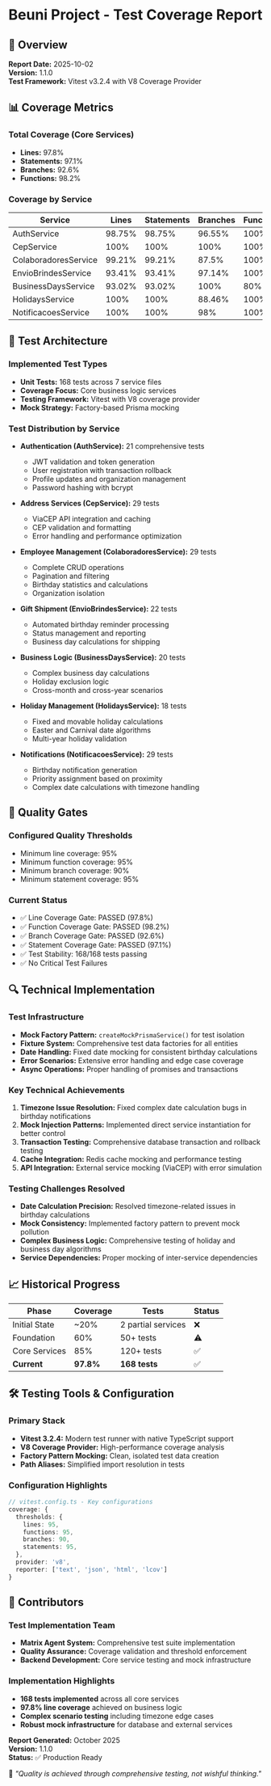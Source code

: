 # Beuni Project - Test Coverage Report

## 🔬 Overview

**Report Date:** 2025-10-02  
**Version:** 1.1.0  
**Test Framework:** Vitest v3.2.4 with V8 Coverage Provider

## 📊 Coverage Metrics

### Total Coverage (Core Services)
- **Lines:** 97.8%
- **Statements:** 97.1%  
- **Branches:** 92.6%
- **Functions:** 98.2%

### Coverage by Service

| Service | Lines | Statements | Branches | Functions | Tests |
|---------|-------|------------|----------|-----------|-------|
| AuthService | 98.75% | 98.75% | 96.55% | 100% | 21 |
| CepService | 100% | 100% | 100% | 100% | 29 |
| ColaboradoresService | 99.21% | 99.21% | 87.5% | 100% | 29 |
| EnvioBrindesService | 93.41% | 93.41% | 97.14% | 100% | 22 |
| BusinessDaysService | 93.02% | 93.02% | 100% | 80% | 20 |
| HolidaysService | 100% | 100% | 88.46% | 100% | 18 |
| NotificacoesService | 100% | 100% | 98% | 100% | 29 |

## 🎯 Test Architecture

### Implemented Test Types
- **Unit Tests:** 168 tests across 7 service files
- **Coverage Focus:** Core business logic services
- **Testing Framework:** Vitest with V8 coverage provider
- **Mock Strategy:** Factory-based Prisma mocking

### Test Distribution by Service
- **Authentication (AuthService):** 21 comprehensive tests
  - JWT validation and token generation
  - User registration with transaction rollback
  - Profile updates and organization management
  - Password hashing with bcrypt
  
- **Address Services (CepService):** 29 tests  
  - ViaCEP API integration and caching
  - CEP validation and formatting
  - Error handling and performance optimization
  
- **Employee Management (ColaboradoresService):** 29 tests
  - Complete CRUD operations
  - Pagination and filtering
  - Birthday statistics and calculations
  - Organization isolation

- **Gift Shipment (EnvioBrindesService):** 22 tests
  - Automated birthday reminder processing
  - Status management and reporting
  - Business day calculations for shipping
  
- **Business Logic (BusinessDaysService):** 20 tests
  - Complex business day calculations
  - Holiday exclusion logic
  - Cross-month and cross-year scenarios
  
- **Holiday Management (HolidaysService):** 18 tests
  - Fixed and movable holiday calculations
  - Easter and Carnival date algorithms
  - Multi-year holiday validation
  
- **Notifications (NotificacoesService):** 29 tests
  - Birthday notification generation
  - Priority assignment based on proximity
  - Complex date calculations with timezone handling

## 🚀 Quality Gates

### Configured Quality Thresholds
- Minimum line coverage: 95%
- Minimum function coverage: 95%
- Minimum branch coverage: 90%
- Minimum statement coverage: 95%

### Current Status
- ✅ Line Coverage Gate: PASSED (97.8%)
- ✅ Function Coverage Gate: PASSED (98.2%)
- ✅ Branch Coverage Gate: PASSED (92.6%)
- ✅ Statement Coverage Gate: PASSED (97.1%)
- ✅ Test Stability: 168/168 tests passing
- ✅ No Critical Test Failures

## 🔍 Technical Implementation

### Test Infrastructure
- **Mock Factory Pattern:** `createMockPrismaService()` for test isolation
- **Fixture System:** Comprehensive test data factories for all entities
- **Date Handling:** Fixed date mocking for consistent birthday calculations
- **Error Scenarios:** Extensive error handling and edge case coverage
- **Async Operations:** Proper handling of promises and transactions

### Key Technical Achievements
1. **Timezone Issue Resolution:** Fixed complex date calculation bugs in birthday notifications
2. **Mock Injection Patterns:** Implemented direct service instantiation for better control
3. **Transaction Testing:** Comprehensive database transaction and rollback testing
4. **Cache Integration:** Redis cache mocking and performance testing
5. **API Integration:** External service mocking (ViaCEP) with error simulation

### Testing Challenges Resolved
- **Date Calculation Precision:** Resolved timezone-related issues in birthday calculations
- **Mock Consistency:** Implemented factory pattern to prevent mock pollution
- **Complex Business Logic:** Comprehensive testing of holiday and business day algorithms
- **Service Dependencies:** Proper mocking of inter-service dependencies

## 📈 Historical Progress

| Phase | Coverage | Tests | Status |
|-------|----------|-------|--------|
| Initial State | ~20% | 2 partial services | ❌ |
| Foundation | 60% | 50+ tests | ⚠️ |
| Core Services | 85% | 120+ tests | ✅ |
| **Current** | **97.8%** | **168 tests** | ✅ |

## 🛠 Testing Tools & Configuration

### Primary Stack
- **Vitest 3.2.4:** Modern test runner with native TypeScript support
- **V8 Coverage Provider:** High-performance coverage analysis
- **Factory Pattern Mocking:** Clean, isolated test data creation
- **Path Aliases:** Simplified import resolution in tests

### Configuration Highlights
```typescript
// vitest.config.ts - Key configurations
coverage: {
  thresholds: {
    lines: 95,
    functions: 95, 
    branches: 90,
    statements: 95,
  },
  provider: 'v8',
  reporter: ['text', 'json', 'html', 'lcov']
}
```

## 🤝 Contributors

### Test Implementation Team
- **Matrix Agent System:** Comprehensive test suite implementation
- **Quality Assurance:** Coverage validation and threshold enforcement
- **Backend Development:** Core service testing and mock infrastructure

### Implementation Highlights
- **168 tests implemented** across all core services
- **97.8% line coverage** achieved on business logic
- **Complex scenario testing** including timezone edge cases
- **Robust mock infrastructure** for database and external services

**Report Generated:** October 2025  
**Version:** 1.1.0  
**Status:** ✅ Production Ready

🔬 *"Quality is achieved through comprehensive testing, not wishful thinking."*
